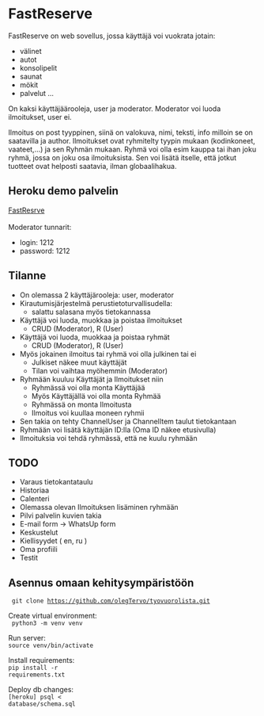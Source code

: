 # FastReserve

FastReserve on web sovellus, jossa käyttäjä voi vuokrata jotain:
- välinet 
- autot
- konsolipelit
- saunat
- mökit
- palvelut
...

On kaksi käyttäjäärooleja, user ja moderator. Moderator voi luoda ilmoitukset, user ei.

Ilmoitus on post tyyppinen, siinä on valokuva, nimi, teksti, info milloin se on saatavilla ja author.
Ilmoitukset ovat ryhmitelty tyypin mukaan (kodinkoneet, vaateet,...) ja sen Ryhmän mukaan.
Ryhmä voi olla esim kauppa tai ihan joku ryhmä, jossa on joku osa ilmoituksista. Sen voi lisätä itselle, että jotkut tuotteet ovat helposti saatavia, ilman globaalihakua.

## Heroku demo palvelin

[FastResrve](https://fast-reserve.herokuapp.com) <br><br>
Moderator tunnarit: <br>
- login: 1212 <br>  
- password: 1212

## Tilanne

 - On olemassa 2 käyttäjärooleja: user, moderator
 - Kirautumisjärjestelmä perustietoturvallisudella: 
   - salattu salasana myös tietokannassa
 - Käyttäjä voi luoda, muokkaa ja poistaa ilmoitukset
   - CRUD (Moderator), R (User)
 - Käyttäjä voi luoda, muokkaa ja poistaa ryhmät
   - CRUD (Moderator), R (User)
 - Myös jokainen ilmoitus tai ryhmä voi olla julkinen tai ei
   - Julkiset näkee muut käyttäjät
   - Tilan voi vaihtaa myöhemmin (Moderator)
 - Ryhmään kuuluu Käyttäjät ja Ilmoitukset niin
   - Ryhmässä voi olla monta Käyttäjää
   - Myös Käyttäjällä voi olla monta Ryhmää
   - Ryhmässä on monta Ilmoitusta
   - Ilmoitus voi kuullaa moneen ryhmii
 - Sen takia on tehty ChannelUser ja ChannelItem taulut tietokantaan
 - Ryhmään voi lisätä käyttäjän ID:lla (Oma ID näkee etusivulla)
 - Ilmoituksia voi tehdä ryhmässä, että ne kuulu ryhmään

## TODO

  - Varaus tietokantataulu
  - Historiaa
  - Calenteri
  - Olemassa olevan Ilmoituksen lisäminen ryhmään
  - Pilvi palvelin kuvien takia
  - E-mail form -> WhatsUp form
  - Keskustelut
  - Kiellisyydet ( en, ru )
  - Oma profiili
  - Testit

## Asennus omaan kehitysympäristöön

<code> git clone https://github.com/olegTervo/tyovuorolista.git </code>

Create virtual environment: <br><code> python3 -m venv venv </code>

Run server: <br><code>source venv/bin/activate</code>

Install requirements: <br><code>pip install -r requirements.txt</code>

Deploy db changes: <br><code>[heroku] psql < database/schema.sql</code> 
